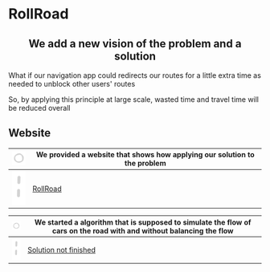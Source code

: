 # RollRoad 

<h2 style="text-align: center"> 
We add a new vision of the problem
and a solution
</h2>

What if our navigation app could redirects our routes for a little extra time as needed to unblock other users' routes

So, by applying this principle at large scale, wasted time and travel time will be reduced overall

## Website

![aaa](./img/fav_low.png) | We provided a website that shows how applying our solution to the problem
--- | ---
![bbb](./img/road_low.png) | [RollRoad](./index.html)

![aaa](./img/fav_low.png) | We started a algorithm that is supposed to simulate the flow of cars on the road with and without balancing the flow
--- | ---
![bbb](./img/road_low.png) | [Solution not finished](./solution/index.html)





